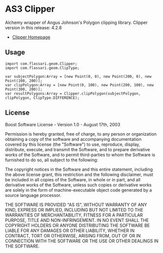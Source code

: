 # AS3 Clipper

Alchemy wrapper of Angus Johnson's Polygon clipping library.
Clipper version in this release: 4.2.8

* [Clipper Homepage](http://angusj.com/delphi/clipper.php)

## Usage

	import com.flassari.geom.Clipper;
	import com.flassari.geom.ClipType;
	
	var subjectPolygon:Array = [new Point(0, 0), new Point(200, 0), new Point(100, 200)];
	var clipPolygon:Array = [new Point(0, 100), new Point(200, 100), new Point(300, 200)];
	var resultPolygons:Array = Clipper.clipPolygon(subjectPolygon, clipPolygon, ClipType.DIFFERENCE);

## License

Boost Software License - Version 1.0 - August 17th, 2003

Permission is hereby granted, free of charge, to any person or organization
obtaining a copy of the software and accompanying documentation covered by
this license (the "Software") to use, reproduce, display, distribute,
execute, and transmit the Software, and to prepare derivative works of the
Software, and to permit third-parties to whom the Software is furnished to
do so, all subject to the following:

The copyright notices in the Software and this entire statement, including
the above license grant, this restriction and the following disclaimer,
must be included in all copies of the Software, in whole or in part, and
all derivative works of the Software, unless such copies or derivative
works are solely in the form of machine-executable object code generated by
a source language processor.

THE SOFTWARE IS PROVIDED "AS IS", WITHOUT WARRANTY OF ANY KIND, EXPRESS OR
IMPLIED, INCLUDING BUT NOT LIMITED TO THE WARRANTIES OF MERCHANTABILITY,
FITNESS FOR A PARTICULAR PURPOSE, TITLE AND NON-INFRINGEMENT. IN NO EVENT
SHALL THE COPYRIGHT HOLDERS OR ANYONE DISTRIBUTING THE SOFTWARE BE LIABLE
FOR ANY DAMAGES OR OTHER LIABILITY, WHETHER IN CONTRACT, TORT OR OTHERWISE,
ARISING FROM, OUT OF OR IN CONNECTION WITH THE SOFTWARE OR THE USE OR OTHER
DEALINGS IN THE SOFTWARE.